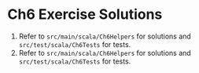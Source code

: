 # Ch6 Exercise Solutions
1. Refer to `src/main/scala/Ch6Helpers` for solutions and `src/test/scala/Ch6Tests` for tests.
2. Refer to `src/main/scala/Ch6Helpers` for solutions and `src/test/scala/Ch6Tests` for tests.

